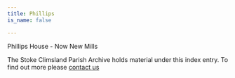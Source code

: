 ```yaml
---
title: Phillips
is_name: false

---
```


Phillips House - Now New Mills


The Stoke Climsland Parish Archive holds material under this index entry. To find out more please [contact us](/contact/)
